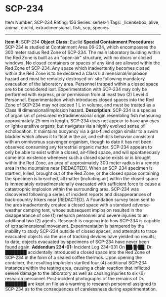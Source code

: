 # SCP-234
Item Number: SCP-234
Rating: 156
Series: series-1
Tags: _licensebox, alive, animal, euclid, extradimensional, fish, scp, species

---

**Item #:** SCP-234
**Object Class:** Euclid
**Special Containment Procedures:** SCP-234 is studied at Containment Area 06-234, which encompasses the 300 meter radius Red Zone of SCP-234. The main laboratory building within the Red Zone is built as an "open-air" structure, with no doors or closed windows. No closed containers or spaces of any kind are allowed within the Red Zone of SCP-234. Any space which inadvertently becomes closed within the Red Zone is to be declared a Class II dimensional/implosion hazard and must be remotely destroyed on-site following mandatory evacuation of the laboratory area. Personnel trapped within a closed space are to be considered lost.
Experimentation with SCP-234 may only be performed with express, prior permission from at least two (2) Level 4 Personnel. Experimentation which introduces closed spaces into the Red Zone of SCP-234 may not exceed 1 L in volume, and must be treated as a Class III dimensional/implosion hazard.
**Description:** SCP-234 is a species of organism of presumed extradimensional origin resembling fish measuring approximately 25 mm in length. SCP-234 does not appear to have any eyes or light-sensitive organs, but navigates via a highly evolved sense of echolocation. It maintains buoyancy via a gas-filled organ similar to a swim bladder which allows it to float in the air, and exhibits behavior consistent with an omnivorous scavenger organism, though to date it has not been observed consuming any terrestrial organic matter.
SCP-234 appears to only be able to exist within a closed, air-filled space, and will spontaneously come into existence whenever such a closed space exists or is brought within the Red Zone, an area of approximately 300 meter radius in a remote area in the mountains near [REDACTED]. When an SCP-234 specimen is startled, killed, brought out of the Red Zone, or the closed space containing the specimen is breached, all matter (including air) within the closed space is immediately extradimensionally evacuated with sufficient force to cause a catastrophic implosion within the surrounding area.
SCP-234 was discovered following a series of incident reports and disappearances of back-country hikers near [REDACTED]. A Foundation survey team sent to the area inadvertently created a closed space with a standard adverse-weather camping tent, whose subsequent implosion resulted in the disappearance of one (1) research personnel and severe injuries to an additional two (2) agents.
Research is ongoing into how SCP-234 is capable of extradimensional movement. Experimentation is hampered by the inability to study SCP-234 outside of closed spaces, and attempts to trace evacuated objects via the use of tracking devices have yielded no results; to date, objects evacuated by specimens of SCP-234 have never been found again.
**Addendum 234-01:** Incident Log 234-031
On ██/█/██, Dr. ███████ accidentally introduced a closed space into the Red Zone of SCP-234 in the form of a sealed coffee thermos. Upon opening the container, the resulting implosion startled four (4) additional SCP-234 instances within the testing area, causing a chain reaction that inflicted severe damage to the laboratory as well as causing injuries to six (6) research personnel. Post-incident photographs of the remains of Dr. ███████ are kept on file as a warning to research personnel assigned to SCP-234 as to the consequences of carelessness during experimentation.